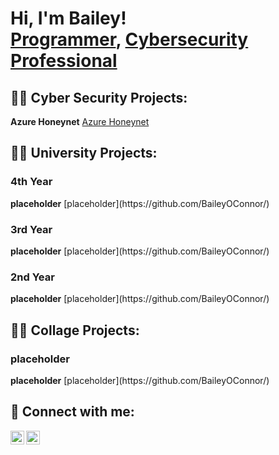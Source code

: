 <h1>Hi, I'm Bailey! <br/><a href="https://github.com/BaileyOConnor">Programmer</a>, <a href="https://www.linkedin.com/in/BaileyOConnor1/">Cybersecurity Professional</a></h1>

<h2>👨‍💻 Cyber Security Projects:</h2>

 <b>Azure Honeynet</b>
   [Azure Honeynet](https://github.com/BaileyOConnor/)
 
<h2>👨‍💻 University Projects:</h2>
  <h3> 4th Year</h3>
    <b>placeholder</b>
      [placeholder](https://github.com/BaileyOConnor/)

  <h3> 3rd Year</h3>
    <b>placeholder</b>
      [placeholder](https://github.com/BaileyOConnor/)
       
  <h3> 2nd Year</h3>
    <b>placeholder</b>
      [placeholder](https://github.com/BaileyOConnor/)
  
<h2>👨‍💻 Collage Projects:</h2> 
  <h3> placeholder</h3>
    <b>placeholder</b>
      [placeholder](https://github.com/BaileyOConnor/)

      


<h2> 🤳 Connect with me:</h2>

[<img align="left" alt="JoshMadakor | Twitter" width="22px" src="https://cdn.jsdelivr.net/npm/simple-icons@v3/icons/twitter.svg" />][twitter]
[<img align="left" alt="JoshMadakor | LinkedIn" width="22px" src="https://cdn.jsdelivr.net/npm/simple-icons@v3/icons/linkedin.svg" />][linkedin]

[twitter]: https://twitter.com/
[linkedin]: https://linkedin.com/in/BaileyOConnor1/

<!--
**BaileyOConnor/BaileyOConnor** is a ✨ _special_ ✨ repository because its `README.md` (this file) appears on your GitHub profile.

Here are some ideas to get you started:

- 🔭 I’m currently working on ...
- 🌱 I’m currently learning ...
- 👯 I’m looking to collaborate on ...
- 🤔 I’m looking for help with ...
- 💬 Ask me about ...
- 📫 How to reach me: ...
- 😄 Pronouns: ...
- ⚡ Fun fact: ...
-->
